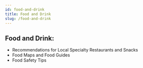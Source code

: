 ```yaml
---
id: food-and-drink
title: Food and Drink
slug: /food-and-drink
---
```



## Food and Drink:

- Recommendations for Local Specialty Restaurants and Snacks
- Food Maps and Food Guides
- Food Safety Tips



